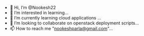 - 👋 Hi, I’m @Nookesh22
- 👀 I’m interested in learning...
- 🌱 I’m currently learning cloud applications ...
- 💞️ I’m looking to collaborate on openstack deployment scripts...
- 📫 How to reach me "nookeshparla@gmail.com"...

<!---
Nookesh22/Nookesh22 is a ✨ special ✨ repository because its `README.md` (this file) appears on your GitHub profile.
You can click the Preview link to take a look at your changes.
--->
